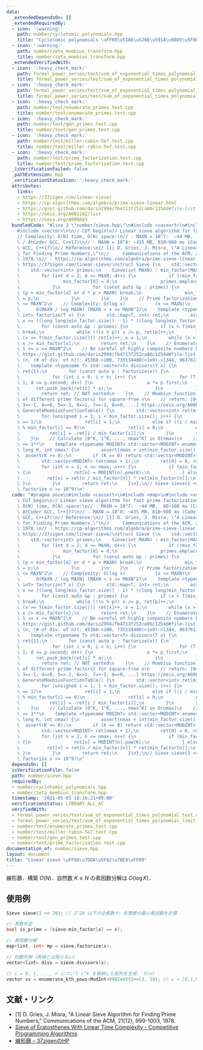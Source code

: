 ```yaml
---
data:
  _extendedDependsOn: []
  _extendedRequiredBy:
  - icon: ':warning:'
    path: number/cyclotomic_polynomials.hpp
    title: "Cyclotomic polynomials \uFF08\u5186\u5206\u591A\u9805\u5F0F\uFF09"
  - icon: ':warning:'
    path: number/zeta_moebius_transform.hpp
    title: number/zeta_moebius_transform.hpp
  _extendedVerifiedWith:
  - icon: ':heavy_check_mark:'
    path: formal_power_series/test/sum_of_exponential_times_polynomial.test.cpp
    title: formal_power_series/test/sum_of_exponential_times_polynomial.test.cpp
  - icon: ':heavy_check_mark:'
    path: formal_power_series/test/sum_of_exponential_times_polynomial_limit.test.cpp
    title: formal_power_series/test/sum_of_exponential_times_polynomial_limit.test.cpp
  - icon: ':heavy_check_mark:'
    path: number/test/enumerate_primes.test.cpp
    title: number/test/enumerate_primes.test.cpp
  - icon: ':heavy_check_mark:'
    path: number/test/gen_primes.test.cpp
    title: number/test/gen_primes.test.cpp
  - icon: ':heavy_check_mark:'
    path: number/test/miller-rabin-5e7.test.cpp
    title: number/test/miller-rabin-5e7.test.cpp
  - icon: ':heavy_check_mark:'
    path: number/test/prime_factorization.test.cpp
    title: number/test/prime_factorization.test.cpp
  _isVerificationFailed: false
  _pathExtension: hpp
  _verificationStatusIcon: ':heavy_check_mark:'
  attributes:
    links:
    - https://37zigen.com/linear-sieve/
    - https://cp-algorithms.com/algebra/prime-sieve-linear.html
    - https://gist.github.com/dario2994/fb4713f252ca86c1254d#file-list-txt
    - https://oeis.org/A002182/list
    - https://oeis.org/A008683
  bundledCode: "#line 2 \"number/sieve.hpp\"\n#include <cassert>\n#include <map>\n\
    #include <vector>\n\n// CUT begin\n// Linear sieve algorithm for fast prime factorization\n\
    // Complexity: O(N) time, O(N) space:\n// - MAXN = 10^7:  ~44 MB,  80~100 ms (Codeforces\
    \ / AtCoder GCC, C++17)\n// - MAXN = 10^8: ~435 MB, 810~980 ms (Codeforces / AtCoder\
    \ GCC, C++17)\n// Reference:\n// [1] D. Gries, J. Misra, \"A Linear Sieve Algorithm\
    \ for Finding Prime Numbers,\"\n//     Communications of the ACM, 21(12), 999-1003,\
    \ 1978.\n// - https://cp-algorithms.com/algebra/prime-sieve-linear.html\n// -\
    \ https://37zigen.com/linear-sieve/\nstruct Sieve {\n    std::vector<int> min_factor;\n\
    \    std::vector<int> primes;\n    Sieve(int MAXN) : min_factor(MAXN + 1) {\n\
    \        for (int d = 2; d <= MAXN; d++) {\n            if (!min_factor[d]) {\n\
    \                min_factor[d] = d;\n                primes.emplace_back(d);\n\
    \            }\n            for (const auto &p : primes) {\n                if\
    \ (p > min_factor[d] or d * p > MAXN) break;\n                min_factor[d * p]\
    \ = p;\n            }\n        }\n    }\n    // Prime factorization for 1 <= x\
    \ <= MAXN^2\n    // Complexity: O(log x)           (x <= MAXN)\n    //       \
    \      O(MAXN / log MAXN) (MAXN < x <= MAXN^2)\n    template <typename T> std::map<T,\
    \ int> factorize(T x) {\n        std::map<T, int> ret;\n        assert(x > 0 and\
    \ x <= ((long long)min_factor.size() - 1) * ((long long)min_factor.size() - 1));\n\
    \        for (const auto &p : primes) {\n            if (x < T(min_factor.size()))\
    \ break;\n            while (!(x % p)) x /= p, ret[p]++;\n        }\n        if\
    \ (x >= T(min_factor.size())) ret[x]++, x = 1;\n        while (x > 1) ret[min_factor[x]]++,\
    \ x /= min_factor[x];\n        return ret;\n    }\n    // Enumerate divisors of\
    \ 1 <= x <= MAXN^2\n    // Be careful of highly composite numbers https://oeis.org/A002182/list\
    \ https://gist.github.com/dario2994/fb4713f252ca86c1254d#file-list-txt\n    //\
    \ (n, (# of div. of n)): 45360->100, 735134400(<1e9)->1344, 963761198400(<1e12)->6720\n\
    \    template <typename T> std::vector<T> divisors(T x) {\n        std::vector<T>\
    \ ret{1};\n        for (const auto p : factorize(x)) {\n            int n = ret.size();\n\
    \            for (int i = 0; i < n; i++) {\n                for (T a = 1, d =\
    \ 1; d <= p.second; d++) {\n                    a *= p.first;\n              \
    \      ret.push_back(ret[i] * a);\n                }\n            }\n        }\n\
    \        return ret; // NOT sorted\n    }\n    // Moebius function Table, (-1)^{#\
    \ of different prime factors} for square-free x\n    // return: [0=>0, 1=>1, 2=>-1,\
    \ 3=>-1, 4=>0, 5=>-1, 6=>1, 7=>-1, 8=>0, ...] https://oeis.org/A008683\n    std::vector<int>\
    \ GenerateMoebiusFunctionTable() {\n        std::vector<int> ret(min_factor.size());\n\
    \        for (unsigned i = 1; i < min_factor.size(); i++) {\n            if (i\
    \ == 1)\n                ret[i] = 1;\n            else if ((i / min_factor[i])\
    \ % min_factor[i] == 0)\n                ret[i] = 0;\n            else\n     \
    \           ret[i] = -ret[i / min_factor[i]];\n        }\n        return ret;\n\
    \    }\n    // Calculate [0^K, 1^K, ..., nmax^K] in O(nmax)\n    // Note: **0^0\
    \ == 1**\n    template <typename MODINT> std::vector<MODINT> enumerate_kth_pows(long\
    \ long K, int nmax) {\n        assert(nmax < int(min_factor.size()));\n      \
    \  assert(K >= 0);\n        if (K == 0) return std::vector<MODINT>(nmax + 1, 1);\n\
    \        std::vector<MODINT> ret(nmax + 1);\n        ret[0] = 0, ret[1] = 1;\n\
    \        for (int n = 2; n <= nmax; n++) {\n            if (min_factor[n] == n)\
    \ {\n                ret[n] = MODINT(n).pow(K);\n            } else {\n      \
    \          ret[n] = ret[n / min_factor[n]] * ret[min_factor[n]];\n           \
    \ }\n        }\n        return ret;\n    }\n};\n// Sieve sieve(1 << 15);  // (can\
    \ factorize n <= 10^9)\n"
  code: "#pragma once\n#include <cassert>\n#include <map>\n#include <vector>\n\n//\
    \ CUT begin\n// Linear sieve algorithm for fast prime factorization\n// Complexity:\
    \ O(N) time, O(N) space:\n// - MAXN = 10^7:  ~44 MB,  80~100 ms (Codeforces /\
    \ AtCoder GCC, C++17)\n// - MAXN = 10^8: ~435 MB, 810~980 ms (Codeforces / AtCoder\
    \ GCC, C++17)\n// Reference:\n// [1] D. Gries, J. Misra, \"A Linear Sieve Algorithm\
    \ for Finding Prime Numbers,\"\n//     Communications of the ACM, 21(12), 999-1003,\
    \ 1978.\n// - https://cp-algorithms.com/algebra/prime-sieve-linear.html\n// -\
    \ https://37zigen.com/linear-sieve/\nstruct Sieve {\n    std::vector<int> min_factor;\n\
    \    std::vector<int> primes;\n    Sieve(int MAXN) : min_factor(MAXN + 1) {\n\
    \        for (int d = 2; d <= MAXN; d++) {\n            if (!min_factor[d]) {\n\
    \                min_factor[d] = d;\n                primes.emplace_back(d);\n\
    \            }\n            for (const auto &p : primes) {\n                if\
    \ (p > min_factor[d] or d * p > MAXN) break;\n                min_factor[d * p]\
    \ = p;\n            }\n        }\n    }\n    // Prime factorization for 1 <= x\
    \ <= MAXN^2\n    // Complexity: O(log x)           (x <= MAXN)\n    //       \
    \      O(MAXN / log MAXN) (MAXN < x <= MAXN^2)\n    template <typename T> std::map<T,\
    \ int> factorize(T x) {\n        std::map<T, int> ret;\n        assert(x > 0 and\
    \ x <= ((long long)min_factor.size() - 1) * ((long long)min_factor.size() - 1));\n\
    \        for (const auto &p : primes) {\n            if (x < T(min_factor.size()))\
    \ break;\n            while (!(x % p)) x /= p, ret[p]++;\n        }\n        if\
    \ (x >= T(min_factor.size())) ret[x]++, x = 1;\n        while (x > 1) ret[min_factor[x]]++,\
    \ x /= min_factor[x];\n        return ret;\n    }\n    // Enumerate divisors of\
    \ 1 <= x <= MAXN^2\n    // Be careful of highly composite numbers https://oeis.org/A002182/list\
    \ https://gist.github.com/dario2994/fb4713f252ca86c1254d#file-list-txt\n    //\
    \ (n, (# of div. of n)): 45360->100, 735134400(<1e9)->1344, 963761198400(<1e12)->6720\n\
    \    template <typename T> std::vector<T> divisors(T x) {\n        std::vector<T>\
    \ ret{1};\n        for (const auto p : factorize(x)) {\n            int n = ret.size();\n\
    \            for (int i = 0; i < n; i++) {\n                for (T a = 1, d =\
    \ 1; d <= p.second; d++) {\n                    a *= p.first;\n              \
    \      ret.push_back(ret[i] * a);\n                }\n            }\n        }\n\
    \        return ret; // NOT sorted\n    }\n    // Moebius function Table, (-1)^{#\
    \ of different prime factors} for square-free x\n    // return: [0=>0, 1=>1, 2=>-1,\
    \ 3=>-1, 4=>0, 5=>-1, 6=>1, 7=>-1, 8=>0, ...] https://oeis.org/A008683\n    std::vector<int>\
    \ GenerateMoebiusFunctionTable() {\n        std::vector<int> ret(min_factor.size());\n\
    \        for (unsigned i = 1; i < min_factor.size(); i++) {\n            if (i\
    \ == 1)\n                ret[i] = 1;\n            else if ((i / min_factor[i])\
    \ % min_factor[i] == 0)\n                ret[i] = 0;\n            else\n     \
    \           ret[i] = -ret[i / min_factor[i]];\n        }\n        return ret;\n\
    \    }\n    // Calculate [0^K, 1^K, ..., nmax^K] in O(nmax)\n    // Note: **0^0\
    \ == 1**\n    template <typename MODINT> std::vector<MODINT> enumerate_kth_pows(long\
    \ long K, int nmax) {\n        assert(nmax < int(min_factor.size()));\n      \
    \  assert(K >= 0);\n        if (K == 0) return std::vector<MODINT>(nmax + 1, 1);\n\
    \        std::vector<MODINT> ret(nmax + 1);\n        ret[0] = 0, ret[1] = 1;\n\
    \        for (int n = 2; n <= nmax; n++) {\n            if (min_factor[n] == n)\
    \ {\n                ret[n] = MODINT(n).pow(K);\n            } else {\n      \
    \          ret[n] = ret[n / min_factor[n]] * ret[min_factor[n]];\n           \
    \ }\n        }\n        return ret;\n    }\n};\n// Sieve sieve(1 << 15);  // (can\
    \ factorize n <= 10^9)\n"
  dependsOn: []
  isVerificationFile: false
  path: number/sieve.hpp
  requiredBy:
  - number/cyclotomic_polynomials.hpp
  - number/zeta_moebius_transform.hpp
  timestamp: '2021-05-03 18:16:21+09:00'
  verificationStatus: LIBRARY_ALL_AC
  verifiedWith:
  - formal_power_series/test/sum_of_exponential_times_polynomial.test.cpp
  - formal_power_series/test/sum_of_exponential_times_polynomial_limit.test.cpp
  - number/test/enumerate_primes.test.cpp
  - number/test/miller-rabin-5e7.test.cpp
  - number/test/gen_primes.test.cpp
  - number/test/prime_factorization.test.cpp
documentation_of: number/sieve.hpp
layout: document
title: "Linear sieve \uFF08\u7DDA\u5F62\u7BE9\uFF09"
---
```


線形篩．構築 $O(N)$．自然数 $K \leq N$ の素因数分解は $O(\log K)$．

## 使用例

```cpp
Sieve sieve(1 << 20); // 2^20 以下の全素数や，各整数の最小素因数を計算．

// 素数判定
bool is_prime = (sieve.min_factor[x] == x);

// 素因数分解
map<lint, int> mp = sieve.factorize(x);

// 約数列挙（昇順とは限らない）
vector<lint> divs = sieve.divisors(x);

// i = 0, 1, ..., n について i^k を格納した配列を生成． O(n)
vector vs = enumerate_kth_pows<ModInt<998244353>>(3, 10); // v = [0,1,8,27,64,125,216,343,512,729,1000,]
```

## 文献・リンク

- [1] D. Gries, J. Misra, "A Linear Sieve Algorithm for Finding Prime Numbers," Communications of the ACM, 21(12), 999-1003, 1978.
- [Sieve of Eratosthenes With Linear Time Complexity - Competitive Programming Algorithms](https://cp-algorithms.com/algebra/prime-sieve-linear.html)
- [線形篩 – 37zigenのHP](https://37zigen.com/linear-sieve/)
